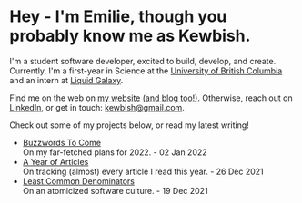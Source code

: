 # Hey - I'm Emilie, though you probably know me as Kewbish. 
I'm a student software developer, excited to build, develop, and create. Currently, I'm a first-year in Science at the [University of British Columbia](https://ubc.ca) and an intern at [Liquid Galaxy](https://liquidgalaxy.eu).

Find me on the web on [my website](https://kewbi.sh/) [(and blog too!)](https://kewbi.sh/blog/). Otherwise, reach out on [LinkedIn](https://www.linkedin.com/in/emilie-ma-kewbish/), or get in touch: [kewbish@gmail.com](mailto:kewbish@gmail.com).   

Check out some of my projects below, or read my latest writing!

<!--bp-->
- [Buzzwords To Come](https://kewbi.sh/blog/posts/220102/)  
On my far-fetched plans for 2022. - 02 Jan 2022
- [A Year of Articles](https://kewbi.sh/blog/posts/211226/)  
On tracking (almost) every article I read this year. - 26 Dec 2021
- [Least Common Denominators](https://kewbi.sh/blog/posts/211219/)  
On an atomicized software culture. - 19 Dec 2021
